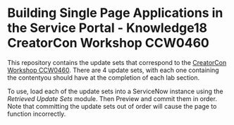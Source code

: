 # Building Single Page Applications in the Service Portal - Knowledge18 CreatorCon Workshop CCW0460
This repository contains the update sets that correspond to the [CreatorCon Workshop CCW0460](https://community.servicenow.com/community?id=community_article&sys_id=c1a98422dbf557002328f3231f9619a8). There are 4 update sets, with each one containing the contentyou should have at the completion of each lab section.

To use, load each of the update sets into a ServiceNow instance using the *Retrieved Update Sets* module. Then Preview and commit them in order. Note that committing the update sets out of order will cause the page to function incorrectly.
